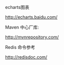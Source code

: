 echarts图表

http://echarts.baidu.com/

Maven 中心厂库:

http://mvnrepository.com/

Redis 命令参考

http://redisdoc.com/







